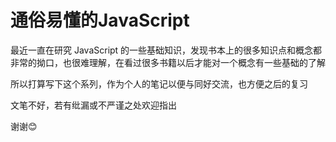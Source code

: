 # 通俗易懂的JavaScript

最近一直在研究 JavaScript 的一些基础知识，发现书本上的很多知识点和概念都非常的拗口，也很难理解，在看过很多书籍以后才能对一个概念有一些基础的了解

所以打算写下这个系列，作为个人的笔记以便与同好交流，也方便之后的复习

文笔不好，若有纰漏或不严谨之处欢迎指出

谢谢:blush:
